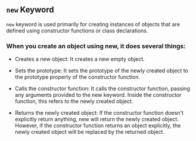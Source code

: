 ## `new` Keyword

`new` keyword is used primarily for creating instances of objects that are defined using constructor functions or class declarations.

### When you create an object using new, it does several things:

- Creates a new object: It creates a new empty object.

- Sets the prototype: It sets the prototype of the newly created object to the prototype property of the constructor function.

- Calls the constructor function: It calls the constructor function, passing any arguments provided to the new keyword. Inside the constructor function, this refers to the newly created object.

- Returns the newly created object: If the constructor function doesn't explicitly return anything, new will return the newly created object. However, if the constructor function returns an object explicitly, the newly created object will be replaced by the returned object.
